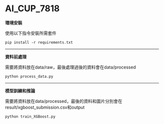 AI_CUP_7818
===
**環境安裝**

使用以下指令安裝所需套件

`pip install -r requirements.txt`

---
**資料前處理**

需要將資料放在data/raw，最後處理過後的資料會在data/processed

`python process_data.py`

---
**模型訓練和推論**

需要將資料放在data/processed，最後的資料和圖片分別會在result/xgboost_submission.csv和output

`python train_XGBoost.py`
